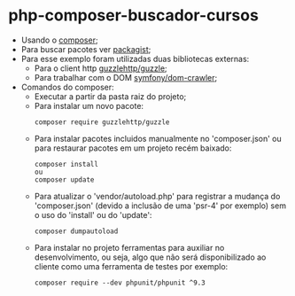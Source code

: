 # php-composer-buscador-cursos

- Usando o [composer](https://getcomposer.org/);
- Para buscar pacotes ver [packagist](https://packagist.org/);
- Para esse exemplo foram utilizadas duas bibliotecas externas:
  * Para o client http [guzzlehttp/guzzle](https://packagist.org/packages/guzzlehttp/guzzle);
  * Para trabalhar com o DOM [symfony/dom-crawler](https://packagist.org/packages/symfony/dom-crawler);
- Comandos do composer:
  * Executar a partir da pasta raiz do projeto;
  * Para instalar um novo pacote:
    ```
    composer require guzzlehttp/guzzle
    ```
  * Para instalar pacotes incluidos manualmente no 'composer.json' ou para restaurar pacotes em um projeto recém baixado:
    ```
    composer install
    ou
    composer update
    ```
  * Para atualizar o 'vendor/autoload.php' para registrar a mudança do 'composer.json' (devido a inclusão de uma 'psr-4' por exemplo) sem o uso do 'install' ou do 'update':
    ```
    composer dumpautoload
    ```
  * Para instalar no projeto ferramentas para auxiliar no desenvolvimento, ou seja, algo que não será disponibilizado ao cliente como uma ferramenta de testes por exemplo:
    ```
    composer require --dev phpunit/phpunit ^9.3
    ```
